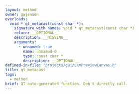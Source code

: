 ```yaml
---
layout: method
owner: gwjensen
overloads:
  void * qt_metacast(const char *):
    signature_with_names: void * qt_metacast(const char *)
    return: __OPTIONAL__
    description: __MISSING__
    arguments:
      - unnamed: true
        name: unnamed-0
        type: const char *
        description: __OPTIONAL__
defined-in-file: "projects/gui/CamPreviewCanvas.h"
title: qt_metacast
tags:
  - method
brief: QT auto-generated function. Don't directly call.
---
```

